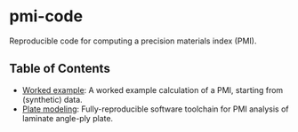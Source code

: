# pmi-code

Reproducible code for computing a precision materials index (PMI).

## Table of Contents

- [Worked example](https://github.com/zdelrosario/pmi-code/tree/master/pmi_worked_example): A worked example calculation of a PMI, starting from (synthetic) data.
- [Plate modeling](https://github.com/zdelrosario/pmi-code/tree/master/plate_modeling): Fully-reproducible software toolchain for PMI analysis of laminate angle-ply plate.
